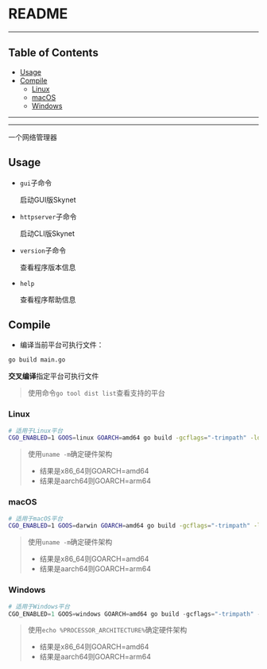 # README

<!-- File: README.md -->
<!-- Author: YJ -->
<!-- Email: yj1516268@outlook.com -->
<!-- Created Time: 2023-10-27 14:44:26 -->

---

## Table of Contents

<!-- vim-markdown-toc GFM -->

* [Usage](#usage)
* [Compile](#compile)
  * [Linux](#linux)
  * [macOS](#macos)
  * [Windows](#windows)

<!-- vim-markdown-toc -->

---

<!------------------------------------->
<!--      _                     _    -->
<!--  ___| | ___   _ _ __   ___| |_  -->
<!-- / __| |/ / | | | '_ \ / _ \ __| -->
<!-- \__ \   <| |_| | | | |  __/ |_  -->
<!-- |___/_|\_\\__, |_| |_|\___|\__| -->
<!--           |___/                 -->
<!------------------------------------->

---

一个网络管理器

## Usage

- `gui`子命令

    启动GUI版Skynet

- `httpserver`子命令

    启动CLI版Skynet

- `version`子命令

    查看程序版本信息

- `help`

    查看程序帮助信息

## Compile

- 编译当前平台可执行文件：

```bash
go build main.go
```

**交叉编译**指定平台可执行文件

> 使用命令`go tool dist list`查看支持的平台

### Linux

```bash
# 适用于Linux平台
CGO_ENABLED=1 GOOS=linux GOARCH=amd64 go build -gcflags="-trimpath" -ldflags="-s -w" main.go
```

> 使用`uname -m`确定硬件架构
>
> - 结果是x86_64则GOARCH=amd64
> - 结果是aarch64则GOARCH=arm64

### macOS

```bash
# 适用于macOS平台
CGO_ENABLED=1 GOOS=darwin GOARCH=amd64 go build -gcflags="-trimpath" -ldflags="-s -w" main.go
```

> 使用`uname -m`确定硬件架构
>
> - 结果是x86_64则GOARCH=amd64
> - 结果是aarch64则GOARCH=arm64

### Windows

```powershell
# 适用于Windows平台
CGO_ENABLED=1 GOOS=windows GOARCH=amd64 go build -gcflags="-trimpath" -ldflags="-s -w -H windowsgui" main.go
```

> 使用`echo %PROCESSOR_ARCHITECTURE%`确定硬件架构
>
> - 结果是x86_64则GOARCH=amd64
> - 结果是aarch64则GOARCH=arm64
